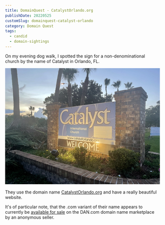 ```yaml
---
title: DomainQuest - CatalystOrlando.org
publishDate: 20220525
customSlug: domainquest-catalyst-orlando
category: Domain Quest
tags:
  - candid
  - domain-sightings
---
```

On my evening dog walk, I spotted the sign for a non-denominational church by the name of Catalyst in Orlando, FL.

![](assets/catalyst_orlando_church_sign.jpg)

They use the domain name [CatalystOrlando.org](https://catalystorlando.org/) and have a really beautiful website.

It's of particular note, that the .com variant of their name appears to currently be [available for sale](https://dan.com/buy-domain/catalystorlando.com) on the DAN.com domain name marketplace by an anonymous seller.
